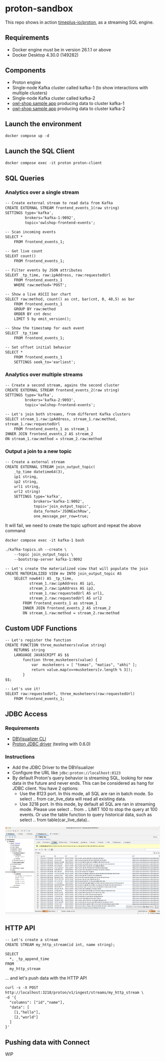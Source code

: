 # proton-sandbox

This repo shows in action [timeplus-io/proton](https://github.com/timeplus-io/proton), as a streaming SQL engine.

## Requirements

- Docker engine must be in version 26.1.1 or above
- Docker Desktop 4.30.0 (149282)

## Components

- Proton engine
- Single-node Kafka cluster called kafka-1 (to show interactions with multiple clusters)
- Single-node Kafka cluster called kafka-2
- [owl-shop sample app](https://github.com/cloudhut/owl-shop) producing data to cluster kafka-1
- [owl-shop sample app](https://github.com/cloudhut/owl-shop) producing data to cluster kafka-2


## Launch the environment
```
docker compose up -d
```


## Launch the SQL Client
```
docker compose exec -it proton proton-client
```


## SQL Queries

### Analytics over a single stream

```
-- Create external stream to read data from Kafka
CREATE EXTERNAL STREAM frontend_events_1(raw string)
SETTINGS type='kafka', 
         brokers='kafka-1:9092',
         topic='owlshop-frontend-events';
```

```
-- Scan incoming events
SELECT *
    FROM frontend_events_1;
```

```
-- Get live count
SELEXT count() 
    FROM frontend_events_1;
```

```
-- Filter events by JSON attributes
SELEXT _tp_time, raw:ipAddress, raw:requestedUrl 
    FROM frontend_events_1 
    WHERE raw:method='POST';
```

```
-- Show a live ASCII bar chart
SELECT raw:method, count() as cnt, bar(cnt, 0, 40,5) as bar 
    FROM frontend_events_1
    GROUP BY raw:method 
    ORDER BY cnt desc 
    LIMIT 5 by emit_version();
```

```
-- Show the timestamp for each event
SELECT _tp_time 
    FROM frontend_events_1;
```

```
-- Set offset initial behavior 
SELECT * 
    FROM frontend_events_1 
    SETTINGS seek_to='earliest';
```

### Analytics over multiple streams

```
-- Create a second stream, agains the second cluster
CREATE EXTERNAL STREAM frontend_events_2(raw string)
SETTINGS type='kafka', 
         brokers='kafka-2:9093',
         topic='owlshop-frontend-events';
```

```
-- Let's join both streams, from different Kafka clusters
SELECT stream_1.raw:ipAddress, stream_1.raw:method, stream_1.raw:requestedUrl 
    FROM frontend_events_1 as stream_1
INNER JOIN frontend_events_2 AS stream_2
ON stream_1.raw:method = stream_2.raw:method
```

### Output a join to a new topic

```
-- Create a external stream
CREATE EXTERNAL STREAM join_output_topic(
    _tp_time datetime64(3), 
    ip1 string, 
    ip2 string,
    url1 string, 
    url2 string)
    SETTINGS type='kafka', 
             brokers='kafka-1:9092', 
             topic='join_output_topic', 
             data_format='JSONEachRow',
             one_message_per_row=true;
```

It will fail, we need to create the topic upfront and repeat the 
above command

```
docker compose exec -it kafka-1 bash
```

```
./kafka-topics.sh --create \
    --topic join_output_topic \
    --bootstrap-server kafka-1:9092
```

```
-- Let's create the materialized view that will populate the join
CREATE MATERIALIZED VIEW mv INTO join_output_topic AS 
    SELECT now64() AS _tp_time, 
           stream_1.raw:ipAddress AS ip1,
           stream_2.raw:ipAddress AS ip2,
           stream_1.raw:requestedUrl AS url1,
           stream_2.raw:requestedUrl AS url2
        FROM frontend_events_1 as stream_1
        INNER JOIN frontend_events_2 AS stream_2
        ON stream_1.raw:method = stream_2.raw:method
```

## Custom UDF Functions

```
-- Let's register the function
CREATE FUNCTION three_musketeers(value string)
    RETURNS string
    LANGUAGE JAVASCRIPT AS $$
        function three_musketeers(value) {
            var  musketeers = [ "tomas", "matias", "akhi" ];
            return value.map(v=>musketeers[v.length % 3]);
        }
$$;
```

```
-- Let's use it!
SELEXT raw:requestedUrl, three_musketeers(raw:requestedUrl)
    FROM frontend_events_1;
```


## JDBC Access

### Requirements

- [DBVisualizer CLI](https://www.dbvis.com/download/)
- [Proton JDBC driver](https://github.com/timeplus-io/proton-java-driver/releases) (testing with 0.6.0)

### Instructions

- Add the JDBC Driver to the DBVisualizer
- Configure the URL like `jdbc:proton://localhost:8123`
- By default Proton's query behavior is streaming SQL, looking for new data in the 
  future and never ends. This can be considered as hang for JDBC client. You have 2 options:
    - Use the 8123 port. In this mode, all SQL are ran in batch mode. So select .. from car_live_data will read all existing data.
    - Use 3218 port. In this mode, by default all SQL are ran in streaming mode. Please use select .. from .. LIMIT 100 to stop the query at 100 events. Or use the table function to query historical data, such as select .. from table(car_live_data)..

![DBVisualizer](https://github.com/mcascallares/proton-sandbox/blob/main/images/dbvis.png)


## HTTP API

```
-- Let's create a stream
CREATE STREAM my_http_stream(id int, name string);
```

```
SELECT
  *, _tp_append_time
FROM
  my_http_stream

```

... and let's push data with the HTTP API

```
curl -s -X POST http://localhost:3218/proton/v1/ingest/streams/my_http_stream \
-d '{
  "columns": ["id","name"],
  "data": [
    [1,"hello"],
    [2,"world"]
  ]
}'
```

## Pushing data with Connect

WIP
